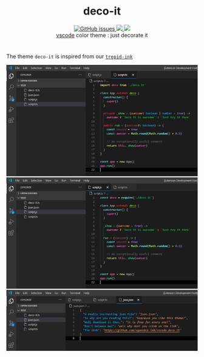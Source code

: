 <p>
  <h1 align="center">deco-it</h1>
</p>

<p align="center">
  <a href="https://github.com/squeeble-ink/vscode.deco-it/issues">
    <img alt="GitHub issues" src="https://img.shields.io/github/issues/squeeble-ink/vscode.deco-it?color=253550&logo=github&style=flat-square">
  </a>
  <a href="https://marketplace.visualstudio.com/items?itemName=squeeble.deco-it">
    <img src="https://vsmarketplacebadge.apphb.com/version-short/squeeble.deco-it.svg?label=%20&style=flat-square&color=253550">
  </a>
  <a href="https://marketplace.visualstudio.com/items?itemName=squeeble.deco-it">
    <img src="https://vsmarketplacebadge.apphb.com/installs-short/squeeble.deco-it.svg?label=%20&style=flat-square&color=253550">
  </a>
  <br>
  <a href="https://code.visualstudio.com/" >vscode</a> color theme : just decorate it
</p>

<h1></h1>

The theme `deco-it` is inspired from our [`trepid-ink`](https://github.com/squeeble-ink/vscode.trepid-ink/edit/master/README.md)

![deco-it-ts](./assets/deco-it-ts-100.png)  
![deco-it-js](./assets/deco-it-js-100.png)  
![deco-it-json](./assets/deco-it-json-100.png)

